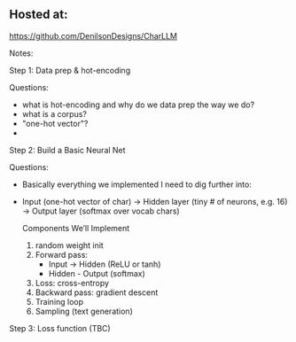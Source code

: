 ## Hosted at:

https://github.com/DenilsonDesigns/CharLLM

Notes:

Step 1: Data prep & hot-encoding

Questions:

- what is hot-encoding and why do we data prep the way we do?
- what is a corpus?
- "one-hot vector"?
-

Step 2: Build a Basic Neural Net

Questions:

- Basically everything we implemented I need to dig further into:

* Input (one-hot vector of char)
  → Hidden layer (tiny # of neurons, e.g. 16)
  → Output layer (softmax over vocab chars)

  Components We’ll Implement

  1.  random weight init
  2.  Forward pass:
      - Input -> Hidden (ReLU or tanh)
      - Hidden - Output (softmax)
  3.  Loss: cross-entropy
  4.  Backward pass: gradient descent
  5.  Training loop
  6.  Sampling (text generation)

Step 3: Loss function (TBC)
